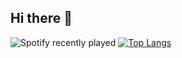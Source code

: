 ## Hi there 👋
![Spotify recently played](https://spotify-recently-played-readme.vercel.app/api?user=0udofbdm6jmpre4jyxwvcsb7x)
[![Top Langs](https://github-readme-stats.vercel.app/api/top-langs/?username=reemlifa&layout=donut)](https://github.com/anuraghazra/github-readme-stats)
<!--
**reemlifa/reemlifa** is a ✨ _special_ ✨ repository because its `README.md` (this file) appears on your GitHub profile.

Here are some ideas to get you started:

- 🔭 I’m currently working on ...
- 🌱 I’m currently learning ...
- 👯 I’m looking to collaborate on ...
- 🤔 I’m looking for help with ...
- 💬 Ask me about ...
- 📫 How to reach me: ...
- 😄 Pronouns: ...
- ⚡ Fun fact: ...
-->
